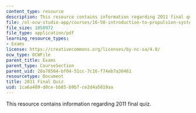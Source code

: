 ```yaml
---
content_type: resource
description: This resource contains information regarding 2011 final quiz.
file: /ol-ocw-studio-app/courses/16-50-introduction-to-propulsion-systems-spring-2012/1ca6a489d0cebb85b9b7ce2d4a5819aa_MIT16_50S12_final_quiz.pdf
file_size: 1058972
file_type: application/pdf
learning_resource_types:
- Exams
license: https://creativecommons.org/licenses/by-nc-sa/4.0/
ocw_type: OCWFile
parent_title: Exams
parent_type: CourseSection
parent_uid: 28a78564-bf04-51cc-7c16-f74eb7a30461
resourcetype: Document
title: 2011 Final Quiz
uid: 1ca6a489-d0ce-bb85-b9b7-ce2d4a5819aa
---
```

This resource contains information regarding 2011 final quiz.